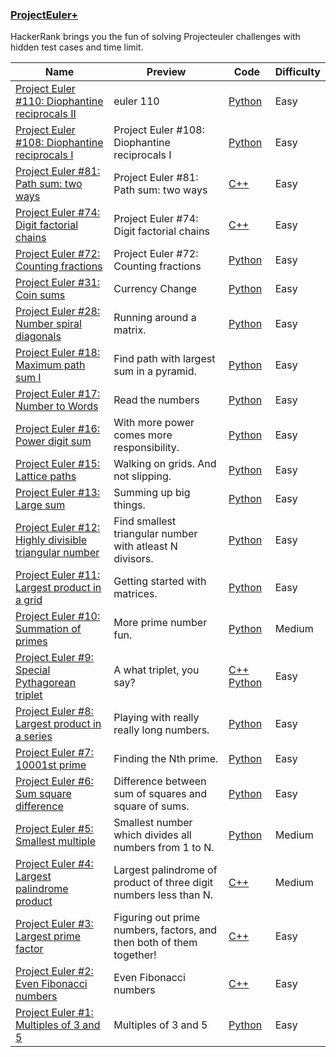 
### [ProjectEuler+](https://www.hackerrank.com/contests/projecteuler)
HackerRank brings you the fun of solving Projecteuler challenges with hidden test cases and time limit.


Name | Preview | Code | Difficulty
---- | ------- | ---- | ----------
[Project Euler #110: Diophantine reciprocals II](https://www.hackerrank.com/contests/projecteuler/challenges/euler110)|euler 110|[Python](euler110.py)|Easy
[Project Euler #108: Diophantine reciprocals I](https://www.hackerrank.com/contests/projecteuler/challenges/euler108)|Project Euler #108: Diophantine reciprocals I|[Python](euler108.py)|Easy
[Project Euler #81: Path sum: two ways](https://www.hackerrank.com/contests/projecteuler/challenges/euler081)|Project Euler #81: Path sum: two ways|[C++](euler081.cpp)|Easy
[Project Euler #74: Digit factorial chains](https://www.hackerrank.com/contests/projecteuler/challenges/euler074)|Project Euler #74: Digit factorial chains|[C++](euler074.cpp)|Easy
[Project Euler #72: Counting fractions](https://www.hackerrank.com/contests/projecteuler/challenges/euler072)|Project Euler #72: Counting fractions|[Python](euler072.py)|Easy
[Project Euler #31: Coin sums](https://www.hackerrank.com/contests/projecteuler/challenges/euler031)|Currency Change|[Python](euler031.py)|Easy
[Project Euler #28: Number spiral diagonals](https://www.hackerrank.com/contests/projecteuler/challenges/euler028)|Running around a matrix.|[Python](euler028.py)|Easy
[Project Euler #18: Maximum path sum I](https://www.hackerrank.com/contests/projecteuler/challenges/euler018)|Find path with largest sum in a pyramid.|[Python](euler018.py)|Easy
[Project Euler #17: Number to Words](https://www.hackerrank.com/contests/projecteuler/challenges/euler017)|Read the numbers|[Python](euler017.py)|Easy
[Project Euler #16: Power digit sum](https://www.hackerrank.com/contests/projecteuler/challenges/euler016)|With more power comes more responsibility.|[Python](euler016.py)|Easy
[Project Euler #15: Lattice paths](https://www.hackerrank.com/contests/projecteuler/challenges/euler015)|Walking on grids. And not slipping.|[Python](euler015.py)|Easy
[Project Euler #13: Large sum](https://www.hackerrank.com/contests/projecteuler/challenges/euler013)|Summing up big things.|[Python](euler013.py)|Easy
[Project Euler #12: Highly divisible triangular number](https://www.hackerrank.com/contests/projecteuler/challenges/euler012)|Find smallest triangular number with atleast N divisors.|[Python](euler012.py)|Easy
[Project Euler #11: Largest product in a grid](https://www.hackerrank.com/contests/projecteuler/challenges/euler011)|Getting started with matrices.|[Python](euler011.py)|Easy
[Project Euler #10: Summation of primes](https://www.hackerrank.com/contests/projecteuler/challenges/euler010)|More prime number fun.|[Python](euler010.py)|Medium
[Project Euler #9: Special Pythagorean triplet](https://www.hackerrank.com/contests/projecteuler/challenges/euler009)|A what triplet, you say?|[C++](euler009.cpp) [Python](euler009.py)|Easy
[Project Euler #8: Largest product in a series](https://www.hackerrank.com/contests/projecteuler/challenges/euler008)|Playing with really really long numbers.|[Python](euler008.py)|Easy
[Project Euler #7: 10001st prime](https://www.hackerrank.com/contests/projecteuler/challenges/euler007)|Finding the Nth prime.|[Python](euler007.py)|Easy
[Project Euler #6: Sum square difference](https://www.hackerrank.com/contests/projecteuler/challenges/euler006)|Difference between sum of squares and square of sums.|[Python](euler006.py)|Easy
[Project Euler #5: Smallest multiple](https://www.hackerrank.com/contests/projecteuler/challenges/euler005)|Smallest number which divides all numbers from 1 to N.|[Python](euler005.py)|Medium
[Project Euler #4: Largest palindrome product](https://www.hackerrank.com/contests/projecteuler/challenges/euler004)|Largest palindrome of product of three digit numbers less than N.|[C++](euler004.cpp)|Medium
[Project Euler #3: Largest prime factor](https://www.hackerrank.com/contests/projecteuler/challenges/euler003)|Figuring out prime numbers, factors, and then both of them together!|[C++](euler003.cpp)|Easy
[Project Euler #2: Even Fibonacci numbers](https://www.hackerrank.com/contests/projecteuler/challenges/euler002)|Even Fibonacci numbers|[C++](euler002.cpp)|Easy
[Project Euler #1: Multiples of 3 and 5](https://www.hackerrank.com/contests/projecteuler/challenges/euler001)|Multiples of 3 and 5|[Python](euler001.py)|Easy

